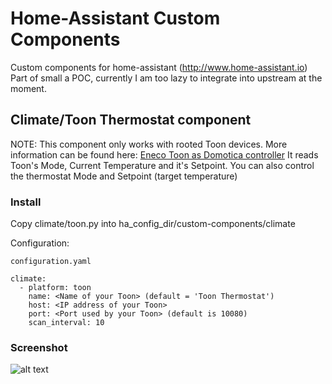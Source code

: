 # Home-Assistant Custom Components

Custom components for home-assistant (http://www.home-assistant.io)
Part of small a POC, currently I am too lazy to integrate into upstream at the moment.

## Climate/Toon Thermostat component

NOTE: This component only works with rooted Toon devices.
More information can be found here: [Eneco Toon as Domotica controller](http://www.domoticaforum.eu/viewforum.php?f=87)
It reads Toon's Mode, Current Temperature and it's Setpoint.
You can also control the thermostat Mode and Setpoint (target temperature)

### Install

Copy climate/toon.py into ha_config_dir/custom-components/climate

Configuration:

```
configuration.yaml

climate:
  - platform: toon
    name: <Name of your Toon> (default = 'Toon Thermostat')
    host: <IP address of your Toon>
    port: <Port used by your Toon> (default is 10080)
    scan_interval: 10
```

### Screenshot

![alt text](https://raw.githubusercontent.com/cyberjunky/home-assistant-custom-components/master/screenshots/toon.png "Screenshot")
